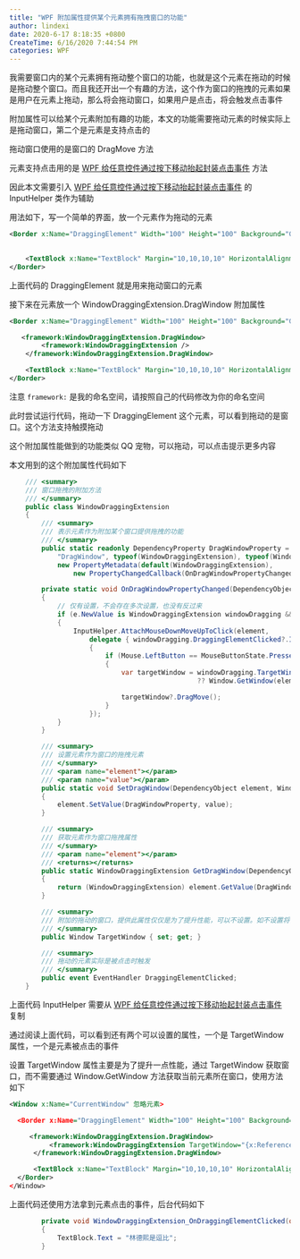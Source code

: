 ```yaml
---
title: "WPF 附加属性提供某个元素拥有拖拽窗口的功能"
author: lindexi
date: 2020-6-17 8:18:35 +0800
CreateTime: 6/16/2020 7:44:54 PM
categories: WPF
---
```


我需要窗口内的某个元素拥有拖动整个窗口的功能，也就是这个元素在拖动的时候是拖动整个窗口。而且我还开出一个有趣的方法，这个作为窗口的拖拽的元素如果是用户在元素上拖动，那么将会拖动窗口，如果用户是点击，将会触发点击事件

<!--more-->


<!-- CreateTime:6/16/2020 7:44:54 PM -->

<!-- 发布 -->

附加属性可以给某个元素附加有趣的功能，本文的功能需要拖动元素的时候实际上是拖动窗口，第二个是元素是支持点击的

拖动窗口使用的是窗口的 DragMove 方法

元素支持点击用的是 [WPF 给任意控件通过按下移动抬起封装点击事件](https://blog.lindexi.com/post/WPF-%E7%BB%99%E4%BB%BB%E6%84%8F%E6%8E%A7%E4%BB%B6%E9%80%9A%E8%BF%87%E6%8C%89%E4%B8%8B%E7%A7%BB%E5%8A%A8%E6%8A%AC%E8%B5%B7%E5%B0%81%E8%A3%85%E7%82%B9%E5%87%BB%E4%BA%8B%E4%BB%B6.html ) 方法

因此本文需要引入 [WPF 给任意控件通过按下移动抬起封装点击事件](https://blog.lindexi.com/post/WPF-%E7%BB%99%E4%BB%BB%E6%84%8F%E6%8E%A7%E4%BB%B6%E9%80%9A%E8%BF%87%E6%8C%89%E4%B8%8B%E7%A7%BB%E5%8A%A8%E6%8A%AC%E8%B5%B7%E5%B0%81%E8%A3%85%E7%82%B9%E5%87%BB%E4%BA%8B%E4%BB%B6.html ) 的 InputHelper 类作为辅助

用法如下，写一个简单的界面，放一个元素作为拖动的元素

```xml
<Border x:Name="DraggingElement" Width="100" Height="100" Background="Gray">
 

    <TextBlock x:Name="TextBlock" Margin="10,10,10,10" HorizontalAlignment="Center"></TextBlock>
</Border>
```

上面代码的 DraggingElement 就是用来拖动窗口的元素

接下来在元素放一个 WindowDraggingExtension.DragWindow 附加属性

```xml
<Border x:Name="DraggingElement" Width="100" Height="100" Background="Gray">

   <framework:WindowDraggingExtension.DragWindow>
        <framework:WindowDraggingExtension />
    </framework:WindowDraggingExtension.DragWindow> 

    <TextBlock x:Name="TextBlock" Margin="10,10,10,10" HorizontalAlignment="Center"></TextBlock>
</Border>
```

注意 `framework:` 是我的命名空间，请按照自己的代码修改为你的命名空间

此时尝试运行代码，拖动一下 DraggingElement 这个元素，可以看到拖动的是窗口。这个方法支持触摸拖动

这个附加属性能做到的功能类似 QQ 宠物，可以拖动，可以点击提示更多内容

本文用到的这个附加属性代码如下

```csharp
    /// <summary>
    /// 窗口拖拽的附加方法
    /// </summary>
    public class WindowDraggingExtension
    {
        /// <summary>
        /// 表示元素作为附加某个窗口提供拖拽的功能
        /// </summary>
        public static readonly DependencyProperty DragWindowProperty = DependencyProperty.RegisterAttached(
            "DragWindow", typeof(WindowDraggingExtension), typeof(WindowDraggingExtension),
            new PropertyMetadata(default(WindowDraggingExtension),
                new PropertyChangedCallback(OnDragWindowPropertyChanged)));

        private static void OnDragWindowPropertyChanged(DependencyObject d, DependencyPropertyChangedEventArgs e)
        {
            // 仅有设置，不会存在多次设置，也没有反过来
            if (e.NewValue is WindowDraggingExtension windowDragging && d is UIElement element)
            {
                InputHelper.AttachMouseDownMoveUpToClick(element,
                    delegate { windowDragging.DraggingElementClicked?.Invoke(null, EventArgs.Empty); }, delegate
                    {
                        if (Mouse.LeftButton == MouseButtonState.Pressed)
                        {
                            var targetWindow = windowDragging.TargetWindow
                                               ?? Window.GetWindow(element);

                            targetWindow?.DragMove();
                        }
                    });
            }
        }

        /// <summary>
        /// 设置元素作为窗口的拖拽元素
        /// </summary>
        /// <param name="element"></param>
        /// <param name="value"></param>
        public static void SetDragWindow(DependencyObject element, WindowDraggingExtension value)
        {
            element.SetValue(DragWindowProperty, value);
        }

        /// <summary>
        /// 获取元素作为窗口拖拽属性
        /// </summary>
        /// <param name="element"></param>
        /// <returns></returns>
        public static WindowDraggingExtension GetDragWindow(DependencyObject element)
        {
            return (WindowDraggingExtension) element.GetValue(DragWindowProperty);
        }

        /// <summary>
        /// 附加的拖动的窗口，提供此属性仅仅是为了提升性能，可以不设置。如不设置将使用 Window.GetWindow 方法获取当前元素所在窗口
        /// </summary>
        public Window TargetWindow { set; get; }

        /// <summary>
        /// 拖动的元素实际是被点击时触发
        /// </summary>
        public event EventHandler DraggingElementClicked;
    }
```

上面代码 InputHelper 需要从 [WPF 给任意控件通过按下移动抬起封装点击事件](https://blog.lindexi.com/post/WPF-%E7%BB%99%E4%BB%BB%E6%84%8F%E6%8E%A7%E4%BB%B6%E9%80%9A%E8%BF%87%E6%8C%89%E4%B8%8B%E7%A7%BB%E5%8A%A8%E6%8A%AC%E8%B5%B7%E5%B0%81%E8%A3%85%E7%82%B9%E5%87%BB%E4%BA%8B%E4%BB%B6.html ) 复制

通过阅读上面代码，可以看到还有两个可以设置的属性，一个是 TargetWindow 属性，一个是元素被点击的事件

设置 TargetWindow 属性主要是为了提升一点性能，通过 TargetWindow 获取窗口，而不需要通过 Window.GetWindow 方法获取当前元素所在窗口，使用方法如下

```xml
<Window x:Name="CurrentWindow" 忽略元素>

  <Border x:Name="DraggingElement" Width="100" Height="100" Background="Gray">

     <framework:WindowDraggingExtension.DragWindow>
          <framework:WindowDraggingExtension TargetWindow="{x:Reference CurrentWindow}" DraggingElementClicked="WindowDraggingExtension_OnDraggingElementClicked"/>
      </framework:WindowDraggingExtension.DragWindow> 

      <TextBlock x:Name="TextBlock" Margin="10,10,10,10" HorizontalAlignment="Center"></TextBlock>
  </Border>
</Window>
```

上面代码还使用方法拿到元素点击的事件，后台代码如下

```csharp
        private void WindowDraggingExtension_OnDraggingElementClicked(object sender, EventArgs e)
        {
            TextBlock.Text = "林德熙是逗比";
        }
```

